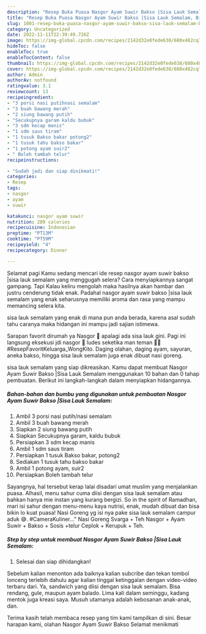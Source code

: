 ```yaml
---
description: "Resep Buka Puasa Nasgor Ayam Suwir Bakso |Sisa Lauk Semalam, Bikin Ngiler"
title: "Resep Buka Puasa Nasgor Ayam Suwir Bakso |Sisa Lauk Semalam, Bikin Ngiler"
slug: 1001-resep-buka-puasa-nasgor-ayam-suwir-bakso-sisa-lauk-semalam-bikin-ngiler
category: Uncategorized
date: 2022-11-11T22:39:49.726Z
image: https://img-global.cpcdn.com/recipes/2142d32e0fede638/680x482cq70/nasgor-ayam-suwir-bakso-sisa-lauk-semalam-foto-resep-utama.jpg
hideToc: false
enableToc: true
enableTocContent: false
thumbnail: https://img-global.cpcdn.com/recipes/2142d32e0fede638/680x482cq70/nasgor-ayam-suwir-bakso-sisa-lauk-semalam-foto-resep-utama.jpg
cover: https://img-global.cpcdn.com/recipes/2142d32e0fede638/680x482cq70/nasgor-ayam-suwir-bakso-sisa-lauk-semalam-foto-resep-utama.jpg
author: Admin
authorAv: notfound
ratingvalue: 3.1
reviewcount: 13
recipeingredient:
- "3 porsi nasi putihnasi semalam"
- "3 buah bawang merah"
- "2 siung bawang putih"
- "Secukupnya garam kaldu bubuk"
- "3 sdm kecap manis"
- "1 sdm saus tiram"
- "1 tusuk Bakso bakar potong2"
- "1 tusuk tahu bakso bakar"
- "1 potong ayam suir2"
- " Boleh tambah telur"
recipeinstructions:

- "Sudah jadi dan siap dinikmati!"
categories:
- Resep
tags:
- nasgor
- ayam
- suwir

katakunci: nasgor ayam suwir 
nutrition: 289 calories
recipecuisine: Indonesian
preptime: "PT13M"
cooktime: "PT59M"
recipeyield: "4"
recipecategory: Dinner

---
```



Selamat pagi Kamu sedang mencari ide resep nasgor ayam suwir bakso |sisa lauk semalam yang menggugah selera? Cara menyiapkannya sangat gampang. Tapi Kalau keliru mengolah maka hasilnya akan hambar dan justru cenderung tidak enak. Padahal nasgor ayam suwir bakso |sisa lauk semalam yang enak seharusnya memiliki aroma dan rasa yang mampu memancing selera kita.

sisa lauk semalam yang enak di mana pun anda berada, karena asal sudah tahu caranya maka hidangan ini mampu jadi sajian istimewa.

Sarapan favorit dirumah ya Nasgor 🤩 apalagi ada sisa lauk gini. Pagi ini langsung eksekusi jdi nasgor 🤤 ludes seketika man teman 🤭🥰 #ResepFavoritKeluarga_WongKito. Daging olahan, daging ayam, sayuran, aneka bakso, hingga sisa lauk semalam juga enak dibuat nasi goreng.


sisa lauk semalam yang siap dikreasikan. Kamu dapat membuat Nasgor Ayam Suwir Bakso |Sisa Lauk Semalam menggunakan 10 bahan dan 0 tahap pembuatan. Berikut ini langkah-langkah dalam menyiapkan hidangannya.

<!--inarticleads1-->

##### Bahan-bahan dan bumbu yang digunakan untuk pembuatan Nasgor Ayam Suwir Bakso |Sisa Lauk Semalam:

1. Ambil 3 porsi nasi putih/nasi semalam
1. Ambil 3 buah bawang merah
1. Siapkan 2 siung bawang putih
1. Siapkan Secukupnya garam, kaldu bubuk
1. Persiapkan 3 sdm kecap manis
1. Ambil 1 sdm saus tiram
1. Persiapkan 1 tusuk Bakso bakar, potong2
1. Sediakan 1 tusuk tahu bakso bakar
1. Ambil 1 potong ayam, suir2
1. Persiapkan  Boleh tambah telur


Sayangnya, hal tersebut kerap lalai disadari umat muslim yang menjalankan puasa. Alhasil, menu sahur cuma diisi dengan sisa lauk semalam atau bahkan hanya mie instan yang kurang bergizi. So in the spirit of Ramadhan, mari isi sahur dengan menu-menu kaya nutrisi, enak, mudah dibuat dan bisa bikin lo kuat puasa! Nasi Goreng yg isi nya pake sisa lauk semalam campur aduk 😅. #CameraKuliner…&#34; Nasi Goreng Svarga + Teh Nasgor + Ayam Suwir + Bakso + Sosis +telur Ceplok + Kerupuk + Teh. 

<!--inarticleads2-->

##### Step by step untuk membuat Nasgor Ayam Suwir Bakso |Sisa Lauk Semalam:


1. Selesai dan siap dihidangkan!

Sebelum kalian menonton ada baiknya kalian subcribe dan tekan tombol lonceng terlebih dahulu agar kalian tinggal ketinggalan dengan video-video terbaru dari. Ya, sandwich yang diisi dengan sisa lauk semalam. Bisa rendang, gule, maupun ayam balado. Lima kali dalam seminggu, kadang mentok juga kreasi saya. Musuh utamanya adalah kebosanan anak-anak, dan. 

Terima kasih telah membaca resep yang tim kami tampilkan di sini. Besar harapan kami, olahan Nasgor Ayam Suwir Bakso  Selamat menikmati
